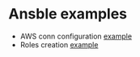 # Ansble examples

- AWS conn configuration [example](examples/aws-ec2-conn)
- Roles creation [example](examples/role-example)
